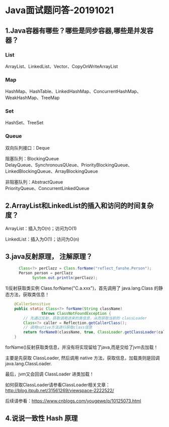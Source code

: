 Java面试题问答-20191021
==========================

1.Java容器有哪些？哪些是同步容器,哪些是并发容器？
--------------------------------------------------
### List
ArrayList、LinkedList、Vector、CopyOnWriteArrayList

### Map
HashMap、HashTable、LinkedHashMap、ConcurrentHashMap、WeakHashMap、TreeMap

### Set
HashSet、TreeSet

### Queue
双向队列接口：Deque

阻塞队列：BlockingQueue  
DelayQueue、SynchronousQUeue、PriorityBlockingQueue、LinkedBlockingQueue、ArrayBlockingQueue

非阻塞队列：AbstractQueue  
PriorityQueue、ConcurrentLinkedQueue


2.ArrayList和LinkedList的插入和访问的时间复杂度？
-----------------------------------------------------
ArrayList：插入为O(n)；访问为O(1)

LinkedList：插入为O(1)；访问为O(n)

3.java反射原理， 注解原理？
---------------------------------
```java
      Class<?> perClazz = Class.forName("reflect_fanshe.Person");
      Person person = perClazz
			System.out.println(perClazz);
```
1)反射获取类实例 Class.forName("C.a.xxx")，首先调用了 java.lang.Class 的静态方法，获取类信息！

```java
    @CallerSensitive
    public static Class<?> forName(String className)
                throws ClassNotFoundException {
        // 先通过反射，获取调用进来的类信息，从而获取当前的 classLoader
        Class<?> caller = Reflection.getCallerClass();
        // 调用native方法进行获取class信息
        return forName0(className, true, ClassLoader.getClassLoader(caller), caller);
    }
```
forName()反射获取类信息，并没有将实现留给了java,而是交给了jvm去加载！
    
主要是先获取 ClassLoader, 然后调用 native 方法，获取信息，加载类则是回调 java.lang.ClassLoader.

最后，jvm又会回调 ClassLoader 进类加载！

如何获取ClassLoader请参看ClassLoader相关文章：http://blog.itpub.net/31561269/viewspace-2222522/

后续请参看：https://www.cnblogs.com/yougewe/p/10125073.html



4.说说一致性 Hash 原理
------------------------------------


